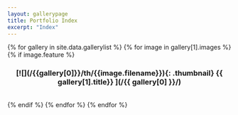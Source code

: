 ```yaml
---
layout: gallerypage
title: Portfolio Index
excerpt: "Index"
---
```


{% for gallery in site.data.gallerylist %}
{% for image in gallery[1].images %}
{% if image.feature %}

<h3 markdown="1" style="margin-bottom:2em; text-align:center;">
[![](/{{gallery[0]}}/th/{{image.filename}}){: .thumbnail}  
{{ gallery[1].title}} ](/{{ gallery[0] }}/)
</h3>

{% endif %}
{% endfor %}
{% endfor %}
